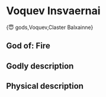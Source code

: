 # Voquev Insvaernai

{😇 gods,Voquev,Claster Balxainne}

## **God of:** Fire

## **Godly description**

## **Physical description**
